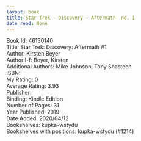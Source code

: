 ```yaml
---
layout: book
title: Star Trek - Discovery - Aftermath  no. 1
date_read: None
---
```


Book Id: 46130140<br />
Title: Star Trek: Discovery: Aftermath #1<br />
Author: Kirsten Beyer<br />
Author l-f: Beyer, Kirsten<br />
Additional Authors: Mike Johnson, Tony Shasteen<br />
ISBN: <br />
My Rating: 0<br />
Average Rating: 3.93<br />
Publisher: <br />
Binding: Kindle Edition<br />
Number of Pages: 31<br />
Year Published: 2019<br />
Date Added: 2020/04/12<br />
Bookshelves: kupka-wstydu<br />
Bookshelves with positions: kupka-wstydu (#1214)<br />

